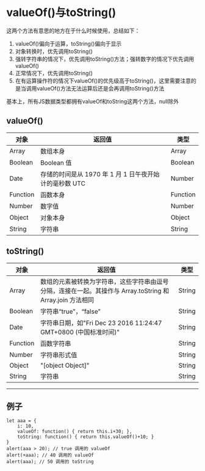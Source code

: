 # valueOf()与toString()

这两个方法有意思的地方在于什么时候使用，总结如下：
1. valueOf()偏向于运算，toString()偏向于显示
2. 对象转换时，优先调用toString()
3. 强转字符串的情况下，优先调用toString()方法；强转数字的情况下优先调用valueOf()
4. 正常情况下，优先调用toString()
5. 在有运算操作符的情况下valueOf()的优先级高于toString()，这里需要注意的是当调用valueOf()方法无法运算后还是会再调用toString()方法

基本上，所有JS数据类型都拥有valueOf和toString这两个方法，null除外

## valueOf()

| 对象 | 返回值 | 类型 |
| ------- | ------- |------- |
| Array | 数组本身 | Array |
| Boolean | Boolean 值 | Boolean |
| Date | 存储的时间是从 1970 年 1 月 1 日午夜开始计的毫秒数 UTC | Number |
| Function | 函数本身 | Function |
| Number | 数字值 | Number |
| Object | 对象本身 | Object |
| String | 字符串 | String |

## toString()

| 对象 | 返回值 | 类型 |
| ------- | ------- |------- |
| Array | 数组的元素被转换为字符串，这些字符串由逗号分隔，连接在一起。其操作与 Array.toString 和 Array.join 方法相同 | String |
| Boolean | 字符串“true”，“false” | String |
| Date | 字符串日期，如"Fri Dec 23 2016 11:24:47 GMT+0800 (中国标准时间)" | String |
| Function | 函数字符串 | String |
| Number | 字符串形式值 | String |
| Object | "[object Object]" | String |
| String | 字符串 | String |

---

## 例子

```
let aaa = {
    i: 10,
    valueOf: function() { return this.i+30; },
    toString: function() { return this.valueOf()+10; }
}
alert(aaa > 20); // true 调用的 valueOf
alert(+aaa); // 40 调用的 valueOf
alert(aaa); // 50 调用的 toString
```